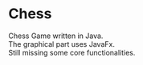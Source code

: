 # Chess  
Chess Game written in Java.  
The graphical part uses JavaFx.  
Still missing some core functionalities.
